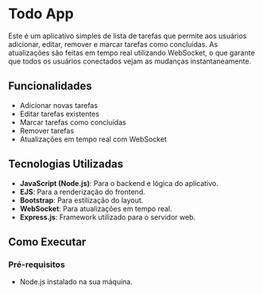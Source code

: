 # Todo App

Este é um aplicativo simples de lista de tarefas que permite aos usuários adicionar, editar, remover e marcar tarefas como concluídas. As atualizações são feitas em tempo real utilizando WebSocket, o que garante que todos os usuários conectados vejam as mudanças instantaneamente.

## Funcionalidades

- Adicionar novas tarefas
- Editar tarefas existentes
- Marcar tarefas como concluídas
- Remover tarefas
- Atualizações em tempo real com WebSocket

## Tecnologias Utilizadas

- **JavaScript (Node.js)**: Para o backend e lógica do aplicativo.
- **EJS**: Para a renderização do frontend.
- **Bootstrap**: Para estilização do layout.
- **WebSocket**: Para atualizações em tempo real.
- **Express.js**: Framework utilizado para o servidor web.

## Como Executar

### Pré-requisitos

- Node.js instalado na sua máquina.


